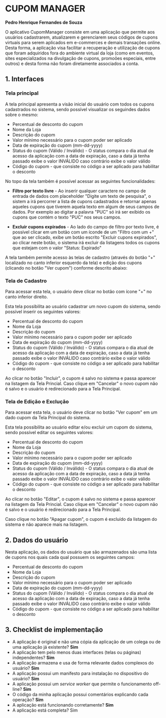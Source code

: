 # CUPOM MANAGER

**Pedro Henrique Fernandes de Souza**

O aplicativo CupomManager consiste em uma aplicação que permite aos usuários cadastrarem, atualizarem e gerenciarem seus códigos de cupons virtuais para serem aplicados em e-commerces e demais transações online. Desta forma, a aplicação visa facilitar a recuperação e utilização de cupons que foram adquiridos fora do ambiente virtual da loja (como em eventos, sites especializados na divulgação de cupons, promoões especiais, entre outros) e desta forma não foram diretamente associados a conta.

## 1. Interfaces

### Tela principal

A tela principal apresenta a visão inicial do usuário com todos os cupons cadastrados no sistema, sendo possível visualizar os seguindes dados sobre o mesmo: 

- Percentual de desconto do cupom
- Nome da Loja
- Descrição do cupom
- Valor mínimo necessário para o cupom poder ser aplicado
- Data de expiração do cupom (mm-dd-yyyy)
- Status do cupom (Válido / Inválido) - O status compara o dia atual de acesso da aplicação com a data de expiração, caso a data já tenha passado exibe o valor INVÁLIDO caso contrário exibe o valor válido
- Código do cupom - que consiste no código a ser aplicado para habilitar o desconto

No topo da tela também é possível acessar as seguintes funcionalidades:

- **Filtro por texto livre** - Ao inserir qualquer caractere no campo de entrada de dados com placeholder "Digite um texto de pesquisa", o sistem a irá percorrer a lista de cupons cadastrados e retornar apenas aqueles cupons que tiverem aquela texto em algum de seus campos de dados. Por exemplo ao digitar a palavra "PUC" só irá ser exibido os cupons que contém o texto "PUC" nos seus campos.

- **Excluir cupons expirados** - Ao lado do campo de filtro por texto livre, é possível clicar em um botão com um íconde de um "Filtro com um +" que ao ser clicado, exibe um botão escrito "Excluir cupons expirados", ao clicar neste botão, o sistema irá excluir da listagens todos os cupons que estejam com o valor "Status: Expirado"

A tela também permite acesso às telas de cadastro (através do botão "+" localizado no canto inferior esquerdo da tela) e edição dos cupons (clicando no botão "Ver cupom") conforme descrito abaixo:

### Tela de Cadastro

Para acessar esta tela, o usuário deve clicar no botão com ícone "+" no canto inferior direito. 

Esta tela possibilita ao usuário cadastrar um novo cupom do sistema, sendo possível inserir os seguintes valores: 

- Percentual de desconto do cupom
- Nome da Loja
- Descrição do cupom
- Valor mínimo necessário para o cupom poder ser aplicado
- Data de expiração do cupom (mm-dd-yyyy)
- Status do cupom (Válido / Inválido) - O status compara o dia atual de acesso da aplicação com a data de expiração, caso a data já tenha passado exibe o valor INVÁLIDO caso contrário exibe o valor válido
- Código do cupom - que consiste no código a ser aplicado para habilitar o desconto

Ao clicar no botão "Incluir", o cupom é salvo no sistema e passa aparecer na listagem da Tela Princial. Caso clique em "Cancelar" o novo cupom não é salvo e o usuário é redirecionado para a Tela Principal.

### Tela de Edição e Exclução

Para acessar esta tela, o usuário deve clicar no botão "Ver cupom" em um dado cupom da Tela Principal do sistema.

Esta tela possibilita ao usuário editar e/ou excluir um cupom do sistema, sendo possível editar os seguintes valores: 

- Percentual de desconto do cupom
- Nome da Loja
- Descrição do cupom
- Valor mínimo necessário para o cupom poder ser aplicado
- Data de expiração do cupom (mm-dd-yyyy)
- Status do cupom (Válido / Inválido) - O status compara o dia atual de acesso da aplicação com a data de expiração, caso a data já tenha passado exibe o valor INVÁLIDO caso contrário exibe o valor válido
- Código do cupom - que consiste no código a ser aplicado para habilitar o desconto

Ao clicar no botão "Editar", o cupom é salvo no sistema e passa aparecer na listagem da Tela Princial. Caso clique em "Cancelar" o novo cupom não é salvo e o usuário é redirecionado para a Tela Principal.

Caso clique no botão "Apagar cupom", o cupom é excluído da listagem do sistema e não aparece mais na listagem.

## 2. Dados do usuário

Nesta aplicação, os dados do usuário que são armazenados são uma lista de cupons nos quais cada qual possuem os seguintes campos:

- Percentual de desconto do cupom
- Nome da Loja
- Descrição do cupom
- Valor mínimo necessário para o cupom poder ser aplicado
- Data de expiração do cupom (mm-dd-yyyy)
- Status do cupom (Válido / Inválido) - O status compara o dia atual de acesso da aplicação com a data de expiração, caso a data já tenha passado exibe o valor INVÁLIDO caso contrário exibe o valor válido
- Código do cupom - que consiste no código a ser aplicado para habilitar o desconto

## 3. Checklist de implementação

- A aplicação é original e não uma cópia da aplicação de um colega ou de uma aplicação já existente? **Sim**
- A aplicação tem pelo menos duas interfaces (telas ou páginas) independentes? **Sim**
- A aplicação armazena e usa de forma relevante dados complexos do usuário? **Sim**
- A aplicação possui um manifesto para instalação no dispositivo do usuário? **Sim**
- A aplicação possui um _service worker_ que permite o funcionamento off-line? **Sim**
- O código da minha aplicação possui comentários explicando cada operação? **Sim**
- A aplicação está funcionando corretamente? **Sim**
- A aplicação está completa? Sim

